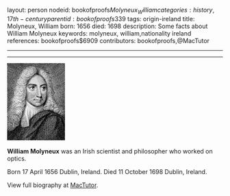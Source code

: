 layout: person
nodeid: bookofproofs$Molyneux_William
categories: history,17th-century
parentid: bookofproofs$339
tags: origin-ireland
title: Molyneux, William
born: 1656
died: 1698
description: Some facts about William Molyneux
keywords: molyneux, william,nationality ireland
references: bookofproofs$6909
contributors: bookofproofs,@MacTutor

---


---

![Molyneux_William.jpg](https://github.com/bookofproofs/bookofproofs.github.io/blob/main/_sources/_assets/images/portraits/Molyneux_William.jpg?raw=true)

**William Molyneux** was an Irish scientist and philosopher who worked on optics.

Born 17 April 1656 Dublin, Ireland. Died 11 October 1698 Dublin, Ireland.


View full biography at [MacTutor](https://mathshistory.st-andrews.ac.uk/Biographies/Molyneux_William/).